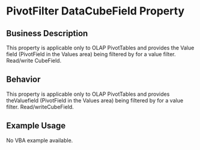 # PivotFilter DataCubeField Property

## Business Description
This property is applicable only to OLAP PivotTables and provides the Value field (PivotField in the Values area) being filtered by for a value filter. Read/write CubeField.

## Behavior
This property is applicable only to OLAP  PivotTables and provides theValuefield (PivotField in the Values area) being filtered by for a value filter.  Read/writeCubeField.

## Example Usage
No VBA example available.